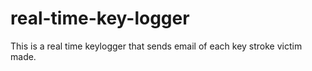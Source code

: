# real-time-key-logger
This is a real time keylogger that sends email of each key stroke victim made.
